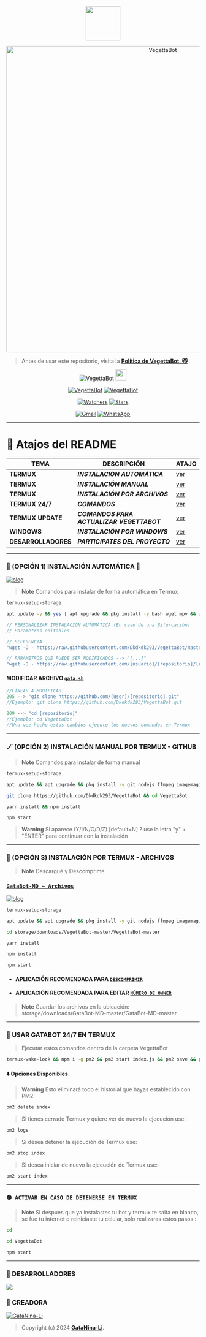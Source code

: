 <p align="center"> 
<a href="https://github.com/sebasmvp"><img src="http://readme-typing-svg.herokuapp.com?font=mono&size=17&duration=4000&color=F0F8FF&center=falso&vCenter=falso&lines=VegettaBot++%F0%9F%90%88;Gracias+por+visitar+este+repositorio.+%12%78%77" height="90px"></a> 
</p>
 
<p align="center">
<img src="https://i.imgur.com/UGvr1mz.jpeg" alt="VegettaBot" width="800"/>
  
> Antes de usar este repositorio, visita la **[Política de VegettaBot. 😼](https://github.com/Dkdkdk293/VegettaBot/blob/master/terms.md)** 
</p>

<p align="center">
<a href="#"><img title="VegettaBot" src="https://img.shields.io/badge/SI TE AGRADA EL REPOSITORIO APOYAME CON UNA 🌟 ¡GRACIAS! -red?colorA=%255ff0000&colorB=%23017e40&style=for-the-badge"></a> 
<img src="https://www.icegif.com/wp-content/uploads/2022/10/icegif-1832.gif" height="28px">
</p>  

<p align="center">
<a href="#"><img title="VegettaBot" src="https://img.shields.io/badge/LEA TODO EL README-red?colorA=%F77F48FF&colorB=%F77F48FF&style=for-the-badge"></a> 
<a href="#"><img title="VegettaBot" src="https://img.shields.io/badge/COMPATIBLE CON LA VERSIÓN MULTI DISPOSITIVOS DE WHATSAPP-red?colorA=%F77F48FF&colorB=%F77F48FF&style=for-the-badge"></a>
</p>

<p align="center">   
<a href="https://github.com/Dkdkdk293/VegettaBot/watchers"><img title="Watchers" src="https://img.shields.io/github/watchers/Dkdkdk293/VegettaBot?label=Watchers&color=green&style=flat-square"></a>
<a href="https://github.com/Dkdkdk293/VegettaBot/stargazers"><img title="Stars" src="https://img.shields.io/github/stars/Dkdkdk293/VegettaBot?label=Stars&color=yellow&style=flat-square"></a>
</p>

<div align="center">
  
[![Gmail](https://img.shields.io/badge/Gmail-D14836?style=for-the-badge&logo=gmail&logoColor=white)](mailto:contactovegettabot@gmail.com)
[![WhatsApp](https://img.shields.io/badge/STAFF-25D366?style=for-the-badge&logo=whatsapp&logoColor=white)](https://wa.me/qr/ZCGOPRJ5VLESM1)
</div>



-----
# 📍 Atajos del README

| TEMA | DESCRIPCIÓN | ATAJO |
|------|-------------|-------|
| **TERMUX** | ***INSTALACIÓN AUTOMÁTICA*** |[ver](https://github.com/Dkdkdk293/VegettaBot/tree/master?tab=readme-ov-file#-opci%C3%B3n-1-instalaci%C3%B3n-autom%C3%A1tica-) |
| **TERMUX** | ***INSTALACIÓN MANUAL*** |[ver](https://github.com/Dkdkdk293/VegettaBot/#-opción-2-instalación-manual-por-termux---github) |
| **TERMUX** | ***INSTALACIÓN POR ARCHIVOS*** |[ver](https://github.com/Dkdkdk293/VegettaBot/#-opción-3-instalación-por-termux---archivos) |
| **TERMUX 24/7** | ***COMANDOS*** |[ver](https://github.com/Dkdkdk293/VegettaBot/#-usar-gatabot-247-en-termux) |
| **TERMUX UPDATE** | ***COMANDOS PARA ACTUALIZAR VEGETTABOT*** |[ver](https://github.com/Dkdkdk293/VegettaBot/#-actualizar-gatabot) |
| **WINDOWS** | ***INSTALACIÓN POR WINDOWS*** |[ver](https://github.com/Dkdkdk293/VegettaBot/#-para-usuarios-de-windowsvpsrdp) |
| **DESARROLLADORES** | ***PARTICIPATES DEL PROYECTO*** |[ver](https://github.com/Dkdkdk293/VegettaBot/#-creadora) |
-----
### 🌟 (OPCIÓN 1) INSTALACIÓN AUTOMÁTICA 🫰
[![blog](https://img.shields.io/badge/Instalacion-Automatica-FF0000?style=for-the-badge&logo=youtube&logoColor=white)](https://youtube.com/shorts/PESW8LXXlOI?feature=share)
> **Note** Comandos para instalar de forma automática en Termux  
```bash
termux-setup-storage
```
```bash
apt update -y && yes | apt upgrade && pkg install -y bash wget mpv && wget -O - https://raw.githubusercontent.com/Dkdkdk293/VegettaBot/master/gata.sh | bash
```
```js
// PERSONALIZAR INSTALACIÓN AUTOMÁTICA (En caso de una Bifurcación)
// Parámetros editables

// REFERENCIA
"wget -O - https://raw.githubusercontent.com/Dkdkdk293/VegettaBot/master/gata.sh | bash"

// PARÁMETROS QUE PUEDE SER MODIFICADOS --> "[...]"
"wget -O - https://raw.githubusercontent.com/[usuario]/[repositorio]/[rama]/gata.sh | bash"
```
#### MODIFICAR ARCHIVO [`gata.sh`](https://github.com/Dkdkdk293/VegettaBot/blob/master/gata.sh)
```js
//LÍNEAS A MODIFICAR
205 --> "git clone https://github.com/[user]/[repositorio].git"
//Ejemplo: git clone https://github.com/Dkdkdk293/VegettaBot.git

209 --> "cd [repositorio]"
//Ejemplo: cd VegettaBot
//Una vez hecho estos cambios ejecute los nuevos comandos en Termux
```
-----
### 🪄 (OPCIÓN 2) INSTALACIÓN MANUAL POR TERMUX - GITHUB 
> **Note** Comandos para instalar de forma manual
```bash
termux-setup-storage
```
```bash
apt update && apt upgrade && pkg install -y git nodejs ffmpeg imagemagick yarn
```
```bash
git clone https://github.com/Dkdkdk293/VegettaBot && cd VegettaBot
```
```bash
yarn install && npm install
```
```bash
npm start
```
> **Warning** Si aparece (Y/I/N/O/D/Z) [default=N] ? use la letra "y" + "ENTER" para continuar con la instalación 
------------------
### 📁 (OPCIÓN 3) INSTALACIÓN POR TERMUX - ARCHIVOS
> **Note** Descargué y Descomprime
### [`GataBot-MD ~ Archivos`](https://github.com/Dkdkdk293/VegettaBot/archive/refs/heads/master.zip)
[![blog](https://img.shields.io/badge/Termux-GataBotMD-FF0000?style=for-the-badge&logo=youtube&logoColor=white)
](https://youtu.be/UcWlyQ8u5HE)
```bash
termux-setup-storage
```
```bash
apt update && apt upgrade && pkg install -y git nodejs ffmpeg imagemagick yarn
```
```bash
cd storage/downloads/VegettaBot-master/VegettaBot-master 
```
```bash
yarn install
```
```bash
npm install
```
```bash
npm start
```
* #### APLICACIÓN RECOMENDADA PARA [`DESCOMPRIMIR`](https://play.google.com/store/apps/details?id=com.rarlab.rar)
* #### APLICACIÓN RECOMENDADA PARA EDITAR [`NÚMERO DE OWNER`](https://play.google.com/store/apps/details?id=com.rhmsoft.code)
> **Note** Guardar los archivos en la ubicación: storage/downloads/GataBot-MD-master/GataBot-MD-master   
----
### 🚀 USAR GATABOT 24/7 EN TERMUX 
> Ejecutar estos comandos dentro de la carpeta VegettaBot
```bash
termux-wake-lock && npm i -g pm2 && pm2 start index.js && pm2 save && pm2 logs 
``` 
#### ⬇️ Opciones Disponibles
> **Warning** Esto eliminará todo el historial que hayas establecido con PM2:
```bash 
pm2 delete index
``` 
> Si tienes cerrado Termux y quiere ver de nuevo la ejecución use:
```bash 
pm2 logs 
``` 
> Si desea detener la ejecución de Termux use:
```bash 
pm2 stop index
``` 
> Si desea iniciar de nuevo la ejecución de Termux use:
```bash 
pm2 start index
``` 
---- 
### `🟢 ACTIVAR EN CASO DE DETENERSE EN TERMUX`
> **Note** Si despues que ya instalastes tu bot y termux te salta en blanco, se fue tu internet o reiniciaste tu celular, solo realizaras estos pasos :
```bash
cd
```
```bash
cd VegettaBot
```
```bash
npm start
```
----

### 🌟 DESARROLLADORES
<a href="https://github.com/Dkdkdk293/VegettaBot/graphs/contributors">
<img src="https://contrib.rocks/image?repo=Dkdkdk293/VegettaBot" /> 
</a>


### 🌟 CREADORA 
[![GataNina-Li](https://github.com/sebasmvp.png?size=100)](https://github.com/sebasmvp) 
> Copyright (c) 2024 **[GataNina-Li](https://github.com/Dkdkdk293/VegettaBot/blob/master/LICENSE)**.
